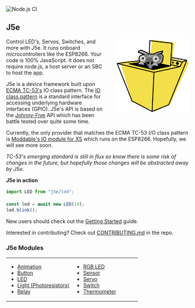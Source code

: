 ![Node.js CI](https://github.com/dtex/j5e/workflows/Node.js%20CI/badge.svg)
## J5e
<img width="40%" align="right" alt="A robot poking its head out from inside washing machine" style="margin:0 0 35px 35px;" src="https://raw.githubusercontent.com/dtex/j5e/main/build/docs/img/J5-embedded-666x666.png" />

Control LED's, Servos, Switches, and more with J5e. It runs onboard microcontrollers like the ESP8266. Your code is 100% JavaScript. It does not require node.js, a host server or an SBC to host the app.

J5e is a device framework built upon [ECMA TC-53's](https://www.ecma-international.org/memento/tc53.htm) IO class pattern. The [IO class pattern](https://gist.github.com/phoddie/166c9c17b2f31d0beda9f2410a219268) is a standard interface for accessing underlying hardware interfaces (GPIO). J5e's API is based on the [Johnny-Five](https://github.com/rwaldron.johnny-five) API which has been battle tested over quite some time. 

Currently, the only provider that matches the ECMA TC-53 I/O class pattern is [Moddable's IO module for XS](https://github.com/Moddable-OpenSource/moddable/blob/public/documentation/io/io.md) which runs on the ESP8266. Hopefully, we will see more soon. 

*TC-53's emerging standard is still in flux so know there is some risk of changes in the future, but hopefully those changes will be abstracted away by J5e.*

**J5e in action**
````js
import LED from "j5e/led";

const led = await new LED(14);
led.blink();
````

New users should check out the [Getting Started](https://dtex.github.io/j5e/tutorial-A-GETSTARTED.html) guide.

Interested in contributing? Check out [CONTRIBUTING.md](https://github.com/dtex/J5e/blob/master/CONTRIBUTING.md) in the repo.

### J5e Modules
<table style="border: none;" width="100%">
  <tr>
    <td width="50%">
      <ul>
        <li><a href="https://dtex.github.io/j5e/module-j5e_animation.html">Animation</a></li>
        <li><a href="https://dtex.github.io/j5e/module-j5e_button.html">Button</a></li>
        <li><a href="https://dtex.github.io/j5e/module-j5e_led.html">LED</a></li>
        <li><a href="https://dtex.github.io/j5e/module-j5e_light.html">Light (Photoresistors)</a></li>
        <li><a href="https://dtex.github.io/j5e/module-j5e_relay.html">Relay</a></li>
      </ul>
    </td>
    <td width="50%">
      <ul>
        <li><a href="https://dtex.github.io/j5e/module-j5e_rgb.html">RGB LED</a></li>
        <li><a href="https://dtex.github.io/j5e/module-j5e_sensor.html">Sensor</a></li>
        <li><a href="https://dtex.github.io/j5e/module-j5e_servo.html">Servo</a></li>
        <li><a href="https://dtex.github.io/j5e/module-j5e_switch.html">Switch</a></li>
        <li><a href="https://dtex.github.io/j5e/module-j5e_thermometer.html">Thermometer</a></li>
      </ul>
    </td>
  </tr>
</table>
